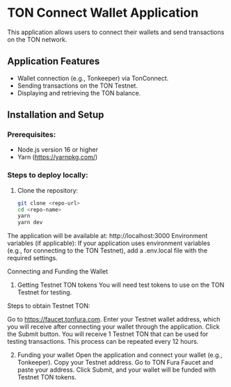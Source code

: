 # TON Connect Wallet Application

This application allows users to connect their wallets and send transactions on the TON network.

## Application Features

- Wallet connection (e.g., Tonkeeper) via TonConnect.
- Sending transactions on the TON Testnet.
- Displaying and retrieving the TON balance.

## Installation and Setup

### Prerequisites:

- Node.js version 16 or higher
- Yarn (https://yarnpkg.com/)

### Steps to deploy locally:

1. Clone the repository:
   ```bash
   git clone <repo-url>
   cd <repo-name>
   yarn
   yarn dev
The application will be available at: http://localhost:3000
Environment variables (if applicable):
If your application uses environment variables (e.g., for connecting to the TON Testnet), add a .env.local file with the required settings.

Connecting and Funding the Wallet

1. Getting Testnet TON tokens
You will need test tokens to use on the TON Testnet for testing.

Steps to obtain Testnet TON:

Go to https://faucet.tonfura.com.
Enter your Testnet wallet address, which you will receive after connecting your wallet through the application.
Click the Submit button.
You will receive 1 Testnet TON that can be used for testing transactions. This process can be repeated every 12 hours.

2. Funding your wallet
Open the application and connect your wallet (e.g., Tonkeeper).
Copy your Testnet address.
Go to TON Fura Faucet and paste your address.
Click Submit, and your wallet will be funded with Testnet TON tokens.
